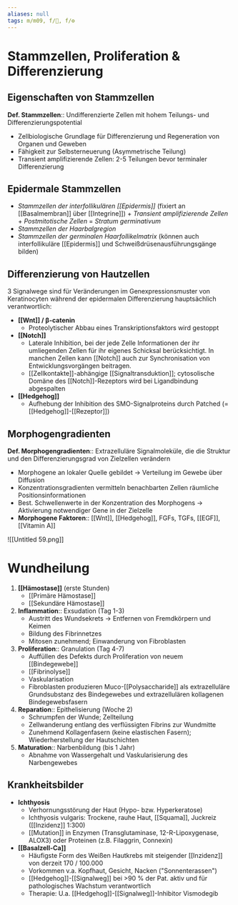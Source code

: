 ```yaml
---
aliases: null
tags: m/m09, f/🧴, f/⚙️
---
```

# Stammzellen, Proliferation & Differenzierung

## Eigenschaften von Stammzellen

**Def. Stammzellen**:: Undifferenzierte Zellen mit hohem Teilungs- und Differenzierungspotential

- Zellbiologische Grundlage für Differenzierung und Regeneration von Organen und Geweben
- Fähigkeit zur Selbsterneuerung (Asymmetrische Teilung)
- Transient amplifizierende Zellen: 2-5 Teilungen bevor terminaler Differenzierung

## Epidermale Stammzellen

- *Stammzellen der interfollikulären [[Epidermis]]* (fixiert an [[Basalmembran]] über [[Integrine]]) + *Transient amplifizierende Zellen* + *Postmitotische Zellen* = *Stratum germinativum*
- *Stammzellen der Haarbalgregion*
- *Stammzellen der germinalen Haarfollikelmatrix* (können auch interfollikuläre [[Epidermis]] und Schweißdrüsenausführungsgänge bilden)

## Differenzierung von Hautzellen

3 Signalwege sind für Veränderungen im Genexpressionsmuster von Keratinocyten während der epidermalen Differenzierung hauptsächlich verantwortlich:

- **[[Wnt]] / β-catenin**
    - Proteolytischer Abbau eines Transkriptionsfaktors wird gestoppt
- **[[Notch]]**
    - Laterale Inhibition, bei der jede Zelle Informationen der ihr umliegenden Zellen für ihr eigenes Schicksal berücksichtigt. In manchen Zellen kann [[Notch]] auch zur Synchronisation von Entwicklungsvorgängen beitragen.
    - [[Zellkontakte]]-abhängige [[Signaltransduktion]]; cytosolische Domäne des [[Notch]]-Rezeptors wird bei Ligandbindung abgespalten
- **[[Hedgehog]]**
    - Aufhebung der Inhibition des SMO-Signalproteins durch Patched (= [[Hedgehog]]-[[Rezeptor]])

## Morphogengradienten

**Def. Morphogengradienten**:: Extrazelluläre Signalmoleküle, die die Struktur und den Differenzierungsgrad von Zielzellen verändern

- Morphogene an lokaler Quelle gebildet → Verteilung im Gewebe über Diffusion
- Konzentrationsgradienten vermitteln benachbarten Zellen räumliche Positionsinformationen
- Best. Schwellenwerte in der Konzentration des Morphogens → Aktivierung notwendiger Gene in der Zielzelle
- **Morphogene Faktoren**:: [[Wnt]], [[Hedgehog]], FGFs, TGFs, [[EGF]], [[Vitamin A]]

![[Untitled 59.png]]

# Wundheilung

1. **[[Hämostase]]** (erste Stunden)
    - [[Primäre Hämostase]]
    - [[Sekundäre Hämostase]]
2. **Inflammation**:: Exsudation (Tag 1-3)
    - Austritt des Wundsekrets → Entfernen von Fremdkörpern und Keimen
    - Bildung des Fibrinnetzes
    - Mitosen zunehmend; Einwanderung von Fibroblasten
3. **Proliferation**:: Granulation (Tag 4-7)
    - Auffüllen des Defekts durch Proliferation von neuem [[Bindegewebe]]
    - [[Fibrinolyse]]
    - Vaskularisation
    - Fibroblasten produzieren Muco-[[Polysaccharide]] als extrazelluläre Grundsubstanz des Bindegewebes und extrazellulären kollagenen Bindegewebsfasern
4. **Reparation**:: Epithelisierung (Woche 2)
    - Schrumpfen der Wunde; Zellteilung
    - Zellwanderung entlang des verflüssigten Fibrins zur Wundmitte
    - Zunehmend Kollagenfasern (keine elastischen Fasern); Wiederherstellung der Hautschichten
5. **Maturation**:: Narbenbildung (bis 1 Jahr)
    - Abnahme von Wassergehalt und Vaskularisierung des Narbengewebes

## Krankheitsbilder

- **Ichthyosis**
    - Verhornungsstörung der Haut (Hypo- bzw. Hyperkeratose)
    - Ichthyosis vulgaris: Trockene, rauhe Haut, [[Squama]], Juckreiz ([[Inzidenz]] 1:300)
    - [[Mutation]] in Enzymen (Transglutaminase, 12-R-Lipoxygenase, ALOX3) oder Proteinen (z.B. Filaggrin, Connexin)
- **[[Basalzell-Ca]]**
    - Häufigste Form des Weißen Hautkrebs mit steigender [[Inzidenz]] von derzeit 170 / 100.000
    - Vorkommen v.a. Kopfhaut, Gesicht, Nacken ("Sonnenterassen")
    - [[Hedgehog]]-[[Signalweg]] bei >90 % der Pat. aktiv und für pathologisches Wachstum verantwortlich
    - Therapie: U.a. [[Hedgehog]]-[[Signalweg]]-Inhibitor Vismodegib

